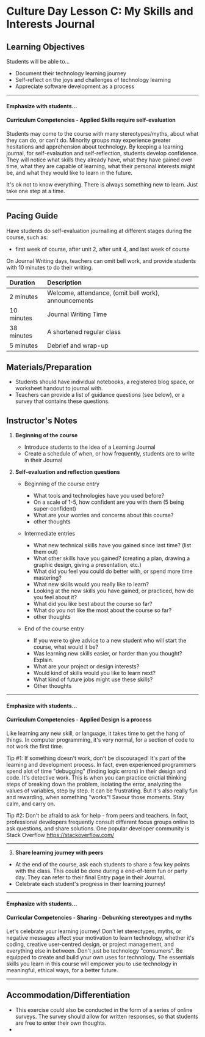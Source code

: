 # Culture Day Lesson C: My Skills and Interests Journal

## Learning Objectives
Students will be able to...
* Document their technology learning journey
* Self-reflect on the joys and challenges of technology learning
* Appreciate software development as a process

---
#### Emphasize with students...

#### Curriculum Competencies - Applied Skills require self-evaluation

Students may come to the course with many stereotypes/myths, about what they can do, or can't do.  Minority groups may experience greater hesitations and apprehension about technology.  By keeping a learning journal, for self-evalaution and self-reflection,  students develop confidence.   They will notice what skills they already have, what they have gained over time, what they are capable of learning, what their personal interests might be, and what they would like to learn in the future. 

It's ok not to know everything.  There is always something new to learn.  Just take one step at a time. 

---

## Pacing Guide
Have students do self-evaluation journalling at different stages during the course, such as:
  * first week of course, after unit 2, after unit 4, and last week of course
  
On Journal Writing days, teachers can omit bell work, and provide students with 10 minutes to do their writing.

  | Duration | Description |
| :--- | :--- |
| 2 minutes | Welcome, attendance, (omit bell work), announcements |
| 10 minutes | Journal Writing Time |
| 38 minutes | A shortened regular class |
| 5 minutes | Debrief and wrap-up |

## Materials/Preparation
* Students should have individual notebooks, a registered blog space, or worksheet handout to journal with.
* Teachers can provide a list of guidance questions (see below), or a survey that contains these questions. 

## Instructor's Notes

1.  **Beginning of the course** 
    * Introduce students to the idea of a Learning Journal
    * Create a schedule of when, or how frequently, students are to write in their Journal
  
2. **Self-evaluation and reflection questions**
   * Beginning of the course entry
      * What tools and technologies have you used before?
      * On a scale of 1-5, how confident are you with them (5 being super-confident)
      * What are your worries and concerns about this course?
      * other thoughts
   * Intermediate entries
      * What new technical skills have you gained since last time?  (list them out)
      * What other skills have you gained?  (creating a plan, drawing a graphic design, giving a presentation, etc.)
      * What did you feel you could do better with, or spend more time mastering?
      * What new skills would you really like to learn?
      * Looking at the new skills you have gained, or practiced, how do you feel about it?
      * What did you like best about the course so far?
      * What do you not like the most about the course so far?
      * other thoughts
   
   * End of the course entry
     * If you were to give advice to a new student who will start the course, what would it be?
     * Was learning new skills easier, or harder than you thought?  Explain.
     * What are your project or design interests?
     * Would kind of skills would you like to learn next?
     * What kind of future jobs might use these skills?
     * Other thoughts
---
#### Emphasize with students...

#### Curriculum Competencies - Applied Design is a process

Like learning any new skill, or language, it takes time to get the hang of things.  In computer programming, it's very normal, for a section of code to not work the first time. 

Tip #1:  If something doesn't work, don't be discouraged!   It's part of the learning and development process.   In fact, even experienced programmers spend alot of time "debugging" (finding logic errors) in their design and code.  It's detective work.  This is when you can practice crictial thinking steps of breaking down the problem, isolating the error, analyzing the values of variables, step by step.  It can be frustrating.  But it's also really fun and rewarding, when something "works"!   Savour those moments.  Stay calm, and carry on. 

Tip #2:  Don't be afraid to ask for help - from peers and teachers.  In fact, professional developers frequently consult different focus groups online to ask questions, and share solutions.   One popular developer community is Stack Overflow https://stackoverflow.com/

---

 
 3.  **Share learning journey with peers**
 
   * At the end of the course, ask each students to share a few key points with the class. This could be done during a end-of-term fun or party day.  They can refer to their final Entry page in their Journal.
   * Celebrate each student's progress in their learning journey!
 
 ---
 #### Emphasize with students...
 
 #### Curricular Competencies - Sharing - Debunking stereotypes and myths
 
Let's celebrate your learning journey!  Don't let stereotypes, myths, or negative messages affect your motivation to learn technology, whether it's coding, creative user-centred design, or project management, and everything else in between.  Don't just be technology "consumers".  Be equipped to create and build your own uses for technology.  The essentials skills you learn in this course will empower you to use technology in meaningful, ethical ways, for a better future. 
 
 ---

## Accommodation/Differentiation
* This exercise could also be conducted in the form of a series of online surveys.  The survey should allow for written responses, so that students are free to enter their own thoughts.
* 
